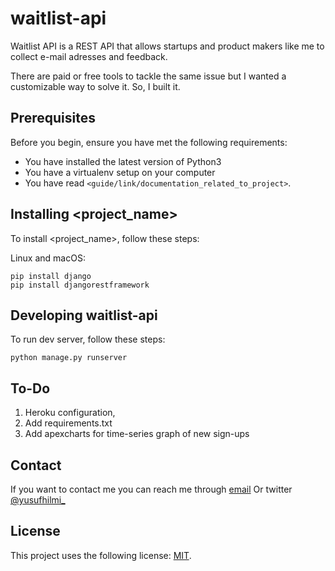 # waitlist-api

<!--- These are examples. See https://shields.io for others or to customize this set of shields. You might want to include dependencies, project status and licence info here --->

Waitlist API is a REST API that allows startups and product makers like me to collect e-mail adresses and feedback.

There are paid or free tools to tackle the same issue but I wanted a customizable way to solve it. So, I built it.

## Prerequisites

Before you begin, ensure you have met the following requirements:
* You have installed the latest version of Python3
* You have a virtualenv setup on your computer
* You have read `<guide/link/documentation_related_to_project>`.

## Installing <project_name>

To install <project_name>, follow these steps:

Linux and macOS:
```
pip install django
pip install djangorestframework
```

## Developing waitlist-api

To run dev server, follow these steps:

```
python manage.py runserver
```

## To-Do

1. Heroku configuration,
2. Add requirements.txt
3. Add apexcharts for time-series graph of new sign-ups



## Contact

If you want to contact me you can reach me through [email](mailto:yusufhilmicr@gmail.com)
Or twitter [@yusufhilmi_](https://twitter.com/yusufhilmi_)

## License
This project uses the following license: [MIT](https://github.com/yusufhilmi/waitlist-api/blob/master/LICENSE).

